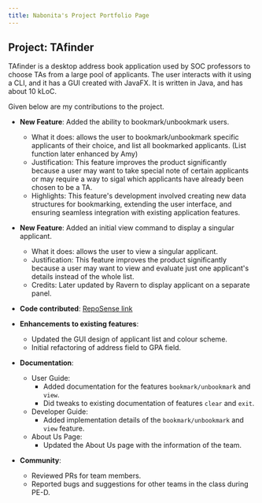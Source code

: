 ```yaml
---
title: Nabonita's Project Portfolio Page
---
```


## Project: TAfinder

TAfinder is a desktop address book application used by SOC professors to choose TAs from a large pool of applicants. The user interacts with it using a CLI, and it has a GUI created with JavaFX. It is written in Java, and has about 10 kLoC.

Given below are my contributions to the project.

* **New Feature**: Added the ability to bookmark/unbookmark users.
    * What it does: allows the user to bookmark/unbookmark specific applicants of their choice, and list all bookmarked applicants. (List function later enhanced by Amy)
    * Justification: This feature improves the product significantly because a user may want to take special note of certain applicants or may require a way to sigal which applicants have already been chosen to be a TA.
    * Highlights: This feature's development involved creating new data structures for bookmarking, extending the user interface, and ensuring seamless integration with existing application features.


* **New Feature**: Added an initial view command to display a singular applicant.
    * What it does: allows the user to view a singular applicant.
    * Justification: This feature improves the product significantly because a user may want to view and evaluate just one applicant's details instead of the whole list.
    * Credits: Later updated by Ravern to display applicant on a separate panel.

* **Code contributed**: [RepoSense link](https://nus-cs2103-ay2324s1.github.io/tp-dashboard/?search=nabonitasen&breakdown=true)

* **Enhancements to existing features**:
    * Updated the GUI design of applicant list and colour scheme.
    * Initial refactoring of address field to GPA field.

* **Documentation**:
    * User Guide:
        * Added documentation for the features `bookmark/unbookmark` and `view`.
        * Did tweaks to existing documentation of features `clear` and `exit`.
    * Developer Guide:
        * Added implementation details of the `bookmark/unbookmark` and `view` feature.
    * About Us Page:
        * Updated the About Us page with the information of the team.

* **Community**:
    * Reviewed PRs for team members.
    * Reported bugs and suggestions for other teams in the class during PE-D.

